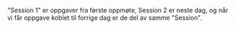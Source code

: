 "Session 1" er oppgaver fra første oppmøte, Session 2 er neste dag, og når vi får oppgave koblet til forrige dag er de del av samme "Session". 
